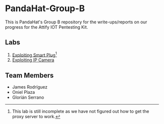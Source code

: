 # PandaHat-Group-B
This is PandaHat's Group B repository for the write-ups/reports on our progress for the
Attify IOT Pentesting Kit.
## Labs
1. [Exploiting Smart Plug](./Exploiting_Smart_Plug/Report.md)[^1]
2. [Exploiting IP Camera](./Exploiting_IP_Camera/Report.md)
## Team Members
- James Rodríguez
- Oniel Plaza
- Glorián Serrano
[^1]: This lab is still incomplete as we have not figured out how to get the proxy server to work.
